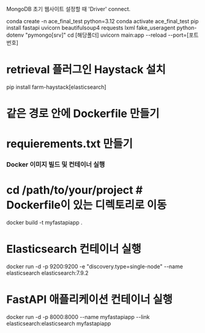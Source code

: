MongoDB 초기 웹사이트 설정할 때 'Driver' connect.

conda create -n ace_final_test python=3.12
conda activate ace_final_test
pip install fastapi uvicorn beautifulsoup4 requests lxml fake_useragent python-dotenv "pymongo[srv]"
cd [해당폴더]
uvicorn main:app --reload --port=[포트번호]

# retrieval 플러그인 Haystack 설치

pip install farm-haystack[elasticsearch]

# 같은 경로 안에 Dockerfile 만들기

# requierements.txt 만들기

### Docker 이미지 빌드 및 컨테이너 실행

# cd /path/to/your/project # Dockerfile이 있는 디렉토리로 이동

docker build -t myfastapiapp .

# Elasticsearch 컨테이너 실행

docker run -d -p 9200:9200 -e "discovery.type=single-node" --name elasticsearch elasticsearch:7.9.2

# FastAPI 애플리케이션 컨테이너 실행

docker run -d -p 8000:8000 --name myfastapiapp --link elasticsearch:elasticsearch myfastapiapp

#
